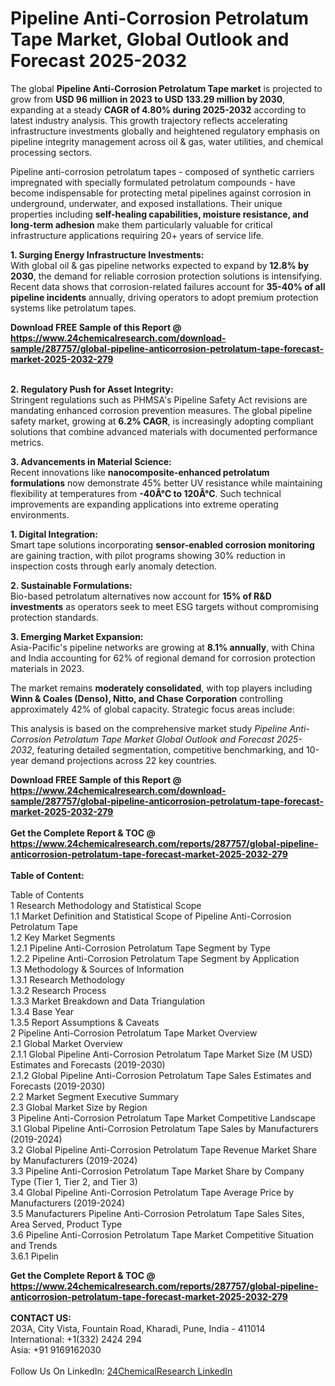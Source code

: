 <h1>Pipeline Anti-Corrosion Petrolatum Tape Market, Global Outlook and Forecast 2025-2032</h1><p>The global <strong>Pipeline Anti-Corrosion Petrolatum Tape market</strong> is projected to grow from <strong>USD 96 million in 2023 to USD 133.29 million by 2030</strong>, expanding at a steady <strong>CAGR of 4.80% during 2025-2032</strong> according to latest industry analysis. This growth trajectory reflects accelerating infrastructure investments globally and heightened regulatory emphasis on pipeline integrity management across oil &amp; gas, water utilities, and chemical processing sectors.</p><p>Pipeline anti-corrosion petrolatum tapes - composed of synthetic carriers impregnated with specially formulated petrolatum compounds - have become indispensable for protecting metal pipelines against corrosion in underground, underwater, and exposed installations. Their unique properties including <strong>self-healing capabilities, moisture resistance, and long-term adhesion</strong> make them particularly valuable for critical infrastructure applications requiring 20+ years of service life.</p><p><strong>1. Surging Energy Infrastructure Investments:</strong><br>
With global oil &amp; gas pipeline networks expected to expand by <strong>12.8% by 2030</strong>, the demand for reliable corrosion protection solutions is intensifying. Recent data shows that corrosion-related failures account for <strong>35-40% of all pipeline incidents</strong> annually, driving operators to adopt premium protection systems like petrolatum tapes.</p><div><b>Download FREE Sample of this Report @ 
            <a href="https://www.24chemicalresearch.com/download-sample/287757/global-pipeline-anticorrosion-petrolatum-tape-forecast-market-2025-2032-279">
            https://www.24chemicalresearch.com/download-sample/287757/global-pipeline-anticorrosion-petrolatum-tape-forecast-market-2025-2032-279</a></b></div><br><p><strong>2. Regulatory Push for Asset Integrity:</strong><br>
Stringent regulations such as PHMSA's Pipeline Safety Act revisions are mandating enhanced corrosion prevention measures. The global pipeline safety market, growing at <strong>6.2% CAGR</strong>, is increasingly adopting compliant solutions that combine advanced materials with documented performance metrics.</p><p><strong>3. Advancements in Material Science:</strong><br>
Recent innovations like <strong>nanocomposite-enhanced petrolatum formulations</strong> now demonstrate 45% better UV resistance while maintaining flexibility at temperatures from <strong>-40Â°C to 120Â°C</strong>. Such technical improvements are expanding applications into extreme operating environments.</p><p><strong>1. Digital Integration:</strong><br>
Smart tape solutions incorporating <strong>sensor-enabled corrosion monitoring</strong> are gaining traction, with pilot programs showing 30% reduction in inspection costs through early anomaly detection.</p><p><strong>2. Sustainable Formulations:</strong><br>
Bio-based petrolatum alternatives now account for <strong>15% of R&amp;D investments</strong> as operators seek to meet ESG targets without compromising protection standards.</p><p><strong>3. Emerging Market Expansion:</strong><br>
Asia-Pacific's pipeline networks are growing at <strong>8.1% annually</strong>, with China and India accounting for 62% of regional demand for corrosion protection materials in 2023.</p><p>The market remains <strong>moderately consolidated</strong>, with top players including <strong>Winn &amp; Coales (Denso), Nitto, and Chase Corporation</strong> controlling approximately 42% of global capacity. Strategic focus areas include:</p><p>This analysis is based on the comprehensive market study <em>Pipeline Anti-Corrosion Petrolatum Tape Market Global Outlook and Forecast 2025-2032</em>, featuring detailed segmentation, competitive benchmarking, and 10-year demand projections across 22 key countries.</p><div><b>Download FREE Sample of this Report @ 
            <a href="https://www.24chemicalresearch.com/download-sample/287757/global-pipeline-anticorrosion-petrolatum-tape-forecast-market-2025-2032-279">
            https://www.24chemicalresearch.com/download-sample/287757/global-pipeline-anticorrosion-petrolatum-tape-forecast-market-2025-2032-279</a></b></div><br><div><b>Get the Complete Report & TOC @ 
            <a href="https://www.24chemicalresearch.com/reports/287757/global-pipeline-anticorrosion-petrolatum-tape-forecast-market-2025-2032-279">
            https://www.24chemicalresearch.com/reports/287757/global-pipeline-anticorrosion-petrolatum-tape-forecast-market-2025-2032-279</a></b></div><br>
            <b>Table of Content:</b><p>Table of Contents<br />
1 Research Methodology and Statistical Scope<br />
1.1 Market Definition and Statistical Scope of Pipeline Anti-Corrosion Petrolatum Tape<br />
1.2 Key Market Segments<br />
1.2.1 Pipeline Anti-Corrosion Petrolatum Tape Segment by Type<br />
1.2.2 Pipeline Anti-Corrosion Petrolatum Tape Segment by Application<br />
1.3 Methodology & Sources of Information<br />
1.3.1 Research Methodology<br />
1.3.2 Research Process<br />
1.3.3 Market Breakdown and Data Triangulation<br />
1.3.4 Base Year<br />
1.3.5 Report Assumptions & Caveats<br />
2 Pipeline Anti-Corrosion Petrolatum Tape Market Overview<br />
2.1 Global Market Overview<br />
2.1.1 Global Pipeline Anti-Corrosion Petrolatum Tape Market Size (M USD) Estimates and Forecasts (2019-2030)<br />
2.1.2 Global Pipeline Anti-Corrosion Petrolatum Tape Sales Estimates and Forecasts (2019-2030)<br />
2.2 Market Segment Executive Summary<br />
2.3 Global Market Size by Region<br />
3 Pipeline Anti-Corrosion Petrolatum Tape Market Competitive Landscape<br />
3.1 Global Pipeline Anti-Corrosion Petrolatum Tape Sales by Manufacturers (2019-2024)<br />
3.2 Global Pipeline Anti-Corrosion Petrolatum Tape Revenue Market Share by Manufacturers (2019-2024)<br />
3.3 Pipeline Anti-Corrosion Petrolatum Tape Market Share by Company Type (Tier 1, Tier 2, and Tier 3)<br />
3.4 Global Pipeline Anti-Corrosion Petrolatum Tape Average Price by Manufacturers (2019-2024)<br />
3.5 Manufacturers Pipeline Anti-Corrosion Petrolatum Tape Sales Sites, Area Served, Product Type<br />
3.6 Pipeline Anti-Corrosion Petrolatum Tape Market Competitive Situation and Trends<br />
3.6.1 Pipelin</p><div><b>Get the Complete Report & TOC @ 
            <a href="https://www.24chemicalresearch.com/reports/287757/global-pipeline-anticorrosion-petrolatum-tape-forecast-market-2025-2032-279">
            https://www.24chemicalresearch.com/reports/287757/global-pipeline-anticorrosion-petrolatum-tape-forecast-market-2025-2032-279</a></b></div><br><b>CONTACT US:</b><br>
            203A, City Vista, Fountain Road, Kharadi, Pune, India - 411014<br>
            International: +1(332) 2424 294<br>
            Asia: +91 9169162030 <br><br>
            Follow Us On LinkedIn: <a href="https://www.linkedin.com/company/24chemicalresearch/">24ChemicalResearch LinkedIn</a>